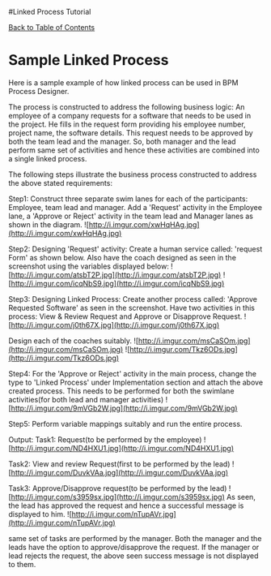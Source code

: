 #Linked Process Tutorial

[Back to Table of Contents](TableOfContents.md)

# Sample Linked Process #

Here is a sample example of how linked process can be used in BPM Process Designer.

The process is constructed to address the following business logic:
An employee of a company requests for a software that needs to be used in the project. He fills in the request form providing his employee number, project name, the software details.
This request needs to be approved by both the team lead and the manager.
So, both manager and the lead perform same set of activities and hence these activities are combined into a single linked process.

The following steps illustrate the business process constructed to address the above stated requirements:

Step1: Construct three separate swim lanes for each of the participants: Employee, team lead and manager.
Add a 'Request' activity in the Employee lane, a 'Approve or Reject' activity in the team lead and Manager lanes as shown in the diagram.
![http://i.imgur.com/xwHqHAg.jpg](http://i.imgur.com/xwHqHAg.jpg)

Step2: Designing 'Request' activity:
Create a human service called: 'request Form' as shown below. Also have the coach designed as seen in the screenshot using the variables displayed below:
![http://i.imgur.com/atsbT2P.jpg](http://i.imgur.com/atsbT2P.jpg)
![http://i.imgur.com/icqNbS9.jpg](http://i.imgur.com/icqNbS9.jpg)

Step3: Designing Linked Process:
Create another process called: 'Approve Requested Software' as seen in the screenshot. Have two activities in this process: View & Review Request and Approve or Disapprove Request.
![http://i.imgur.com/j0th67X.jpg](http://i.imgur.com/j0th67X.jpg)

Design each of the coaches suitably.
![http://i.imgur.com/msCaSOm.jpg](http://i.imgur.com/msCaSOm.jpg)
![http://i.imgur.com/Tkz6ODs.jpg](http://i.imgur.com/Tkz6ODs.jpg)

Step4: For the 'Approve or Reject' activity in the main process, change the type to 'Linked Process' under Implementation section and attach the above created process. This needs to be performed for both the swimlane activities(for both lead and manager activities)
![http://i.imgur.com/9mVGb2W.jpg](http://i.imgur.com/9mVGb2W.jpg)

Step5: Perform variable mappings suitably and run the entire process.

Output:
Task1: Request(to be performed by the employee)
![http://i.imgur.com/ND4HXU1.jpg](http://i.imgur.com/ND4HXU1.jpg)

Task2: View and review Request(first to be performed by the lead)
![http://i.imgur.com/DuvkVAa.jpg](http://i.imgur.com/DuvkVAa.jpg)

Task3: Approve/Disapprove request(to be performed by the lead)
![http://i.imgur.com/s3959sx.jpg](http://i.imgur.com/s3959sx.jpg)
As seen, the lead has approved the request and hence a successful message is displayed to him.
![http://i.imgur.com/nTupAVr.jpg](http://i.imgur.com/nTupAVr.jpg)

same set of tasks are performed by the manager.
Both the manager and the leads have the option to approve/disapprove the request.
If the manager or lead rejects the request, the above seen success message is not displayed to them.